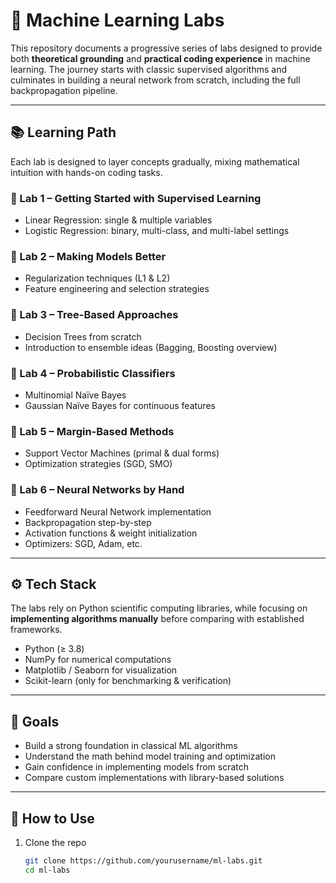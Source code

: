 # 🧠 Machine Learning Labs

This repository documents a progressive series of labs designed to provide both **theoretical grounding** and **practical coding experience** in machine learning. The journey starts with classic supervised algorithms and culminates in building a neural network from scratch, including the full backpropagation pipeline.  

---

## 📚 Learning Path  

Each lab is designed to layer concepts gradually, mixing mathematical intuition with hands-on coding tasks.  

### 🔹 Lab 1 – Getting Started with Supervised Learning  
- Linear Regression: single & multiple variables  
- Logistic Regression: binary, multi-class, and multi-label settings  

### 🔹 Lab 2 – Making Models Better  
- Regularization techniques (L1 & L2)  
- Feature engineering and selection strategies  

### 🔹 Lab 3 – Tree-Based Approaches  
- Decision Trees from scratch  
- Introduction to ensemble ideas (Bagging, Boosting overview)  

### 🔹 Lab 4 – Probabilistic Classifiers  
- Multinomial Naïve Bayes  
- Gaussian Naïve Bayes for continuous features  

### 🔹 Lab 5 – Margin-Based Methods  
- Support Vector Machines (primal & dual forms)  
- Optimization strategies (SGD, SMO)  

### 🔹 Lab 6 – Neural Networks by Hand  
- Feedforward Neural Network implementation  
- Backpropagation step-by-step  
- Activation functions & weight initialization  
- Optimizers: SGD, Adam, etc.  

---

## ⚙️ Tech Stack  

The labs rely on Python scientific computing libraries, while focusing on **implementing algorithms manually** before comparing with established frameworks.  

- Python (≥ 3.8)  
- NumPy for numerical computations  
- Matplotlib / Seaborn for visualization  
- Scikit-learn (only for benchmarking & verification)  

---

## 🎯 Goals  

- Build a strong foundation in classical ML algorithms  
- Understand the math behind model training and optimization  
- Gain confidence in implementing models from scratch  
- Compare custom implementations with library-based solutions  

---

## 📌 How to Use  

1. Clone the repo  
   ```bash
   git clone https://github.com/yourusername/ml-labs.git
   cd ml-labs
